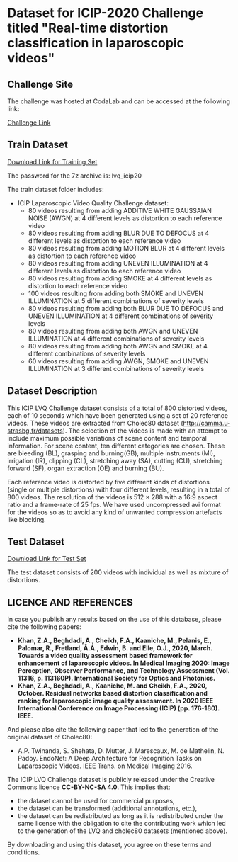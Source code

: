 # Dataset for ICIP-2020 Challenge titled "Real-time distortion classification in laparoscopic videos"

## Challenge Site
The challenge was hosted at CodaLab and can be accessed at the following link:

[Challenge Link](https://competitions.codalab.org/competitions/25104)

## Train Dataset 
[Download Link for Training Set](https://drive.google.com/drive/folders/1Hq6omtZAOqAdUl9H3tJvoRp7gzpDoAl8?usp=sharing)

The password for the 7z archive is: lvq_icip20

The train dataset folder includes: 
- ICIP Laparoscopic Video Quality Challenge dataset:
  - 80 videos resulting from adding ADDITIVE WHITE GAUSSAIAN NOISE (AWGN) at 4 different levels as distortion to each reference video
  - 80 videos resulting from adding BLUR DUE TO DEFOCUS at 4 different levels as distortion to each reference video
  - 80 videos resulting from adding MOTION BLUR at 4 different levels as distortion to each reference video
  - 80 videos resulting from adding UNEVEN ILLUMINATION at 4 different levels as distortion to each reference video
  - 80 videos resulting from adding SMOKE at 4 different levels as distortion to each reference video
  - 100 videos resulting from adding both SMOKE and UNEVEN ILLUMINATION at 5 different combinations of severity levels 
  - 80 videos resulting from adding both BLUR DUE TO DEFOCUS and UNEVEN ILLUMINATION at 4 different combinations of severity levels 
  - 80 videos resulting from adding both AWGN and UNEVEN ILLUMINATION at 4 different combinations of severity levels 
  - 80 videos resulting from adding both AWGN and SMOKE at 4 different combinations of severity levels 
  - 60 videos resulting from adding AWGN, SMOKE and UNEVEN ILLUMINATION at 3 different combinations of severity levels 
  
 ## Dataset Description
 
This ICIP LVQ Challenge dataset consists of a total of 800 distorted videos, each of 10 seconds which have been generated using a set of 20 reference videos. These videos are extracted from Cholec80 dataset (http://camma.u-strasbg.fr/datasets). The selection of the videos is made with an attempt to include maximum possible variations of scene content and temporal information. For scene content, ten different categories are chosen. These are bleeding (BL), grasping and burning(GB), multiple instruments (MI), irrigation (IR), clipping (CL), stretching away (SA), cutting (CU), stretching forward (SF), organ extraction (OE) and burning (BU).

Each reference video is distorted by five different kinds of distortions (single or multiple distortions) with four different levels, resulting in a total of 800 videos. The resolution of the videos is 512 × 288 with a 16:9 aspect ratio and a frame-rate of 25 fps. We have used uncompressed avi format for the videos so as to avoid any kind of unwanted compression artefacts like blocking.

## Test Dataset

[Download Link for Test Set](https://drive.google.com/drive/folders/1i_zOEPmoLRicGMSwk8wHThL1TGW9p4lN)

The test dataset consists of 200 videos with individual as well as mixture of distortions.

## LICENCE AND REFERENCES

In case you publish any results based on the use of this database, please cite the following papers:

- **Khan, Z.A., Beghdadi, A., Cheikh, F.A., Kaaniche, M., Pelanis, E., Palomar, R., Fretland, Å.A., Edwin, B. and Elle, O.J., 2020, March. Towards a video quality assessment based framework for enhancement of laparoscopic videos. In Medical Imaging 2020: Image Perception, Observer Performance, and Technology Assessment (Vol. 11316, p. 113160P). International Society for Optics and Photonics.** 
- **Khan, Z.A., Beghdadi, A., Kaaniche, M. and Cheikh, F.A., 2020, October. Residual networks based distortion classification and ranking for laparoscopic image quality assessment. In 2020 IEEE International Conference on Image Processing (ICIP) (pp. 176-180). IEEE.**

And please also cite the following paper that led to the generation of the original dataset of Cholec80:

- A.P. Twinanda, S. Shehata, D. Mutter, J. Marescaux, M. de Mathelin, N. Padoy. EndoNet: A Deep Architecture for Recognition Tasks on Laparoscopic Videos. IEEE Trans. on Medical Imaging 2016.

The ICIP LVQ Challenge dataset is publicly released under the Creative Commons licence **CC-BY-NC-SA 4.0**. This implies that:
- the dataset cannot be used for commercial purposes,
- the dataset can be transformed (additional annotations, etc.),
- the dataset can be redistributed as long as it is redistributed under the same license with the obligation to cite the contributing work which led to the generation of the LVQ and cholec80 datasets (mentioned above).

By downloading and using this dataset, you agree on these terms and conditions.

